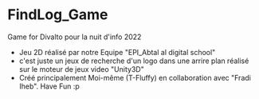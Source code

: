 # FindLog_Game
 Game for Divalto pour la nuit d'info 2022
  - Jeu 2D réalisé par notre Equipe "EPI_Abtal al digital school"
  - c'est juste un jeux de recherche d'un logo dans une arrire plan réalisé sur le moteur de jeux video "Unity3D"
  - Créé principalement Moi-même (T-Fluffy) en collaboration avec "Fradi Iheb".
  Have Fun :p 
